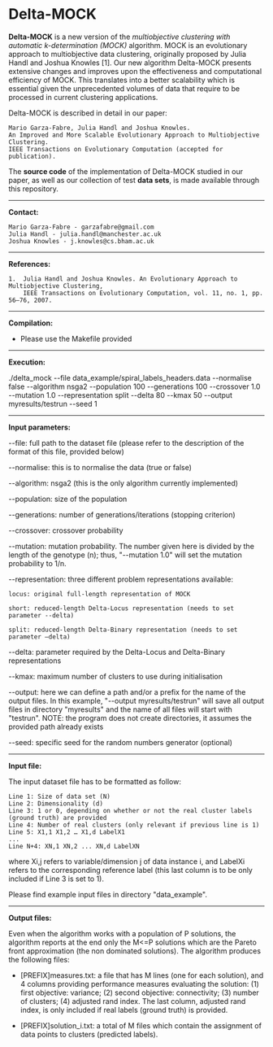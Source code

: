 # Delta-MOCK

**Delta-MOCK** is a new version of the *multiobjective clustering with automatic k-determination 
(MOCK)* algorithm. MOCK is an evolutionary approach to multiobjective data clustering, originally 
proposed by Julia Handl and Joshua Knowles [1]. Our new algorithm Delta-MOCK presents extensive 
changes and improves upon the effectiveness and computational efficiency of MOCK. This translates 
into a better scalability which is essential given the unprecedented volumes of data that require 
to be processed in current clustering applications.

Delta-MOCK is described in detail in our paper:

	Mario Garza-Fabre, Julia Handl and Joshua Knowles. 
	An Improved and More Scalable Evolutionary Approach to Multiobjective Clustering.
	IEEE Transactions on Evolutionary Computation (accepted for publication).

The **source code** of the implementation of Delta-MOCK studied in our paper, as well as our 
collection of test **data sets**, is made available through this repository.

---

**Contact:**

	Mario Garza-Fabre - garzafabre@gmail.com
	Julia Handl - julia.handl@manchester.ac.uk
	Joshua Knowles - j.knowles@cs.bham.ac.uk

---

**References:**

	1.	Julia Handl and Joshua Knowles. An Evolutionary Approach to Multiobjective Clustering, 
		IEEE Transactions on Evolutionary Computation, vol. 11, no. 1, pp. 56–76, 2007.

---

**Compilation:**

- Please use the Makefile provided

---

**Execution:**

./delta_mock --file data_example/spiral_labels_headers.data --normalise false --algorithm nsga2 --population 100 --generations 100 --crossover 1.0 --mutation 1.0 --representation split --delta 80 --kmax 50 --output myresults/testrun --seed 1

---

**Input parameters:**


--file: full path to the dataset file (please refer to the description of the format of this file, provided below)

--normalise: this is to normalise the data (true or false)

--algorithm: nsga2 (this is the only algorithm currently implemented)

--population: size of the population

--generations: number of generations/iterations (stopping criterion)

--crossover: crossover probability

--mutation: mutation probability. The number given here is divided by the length of the genotype (n); thus, "--mutation 1.0" will set the mutation probability to 1/n.

--representation: three different problem representations available:
	
	locus: original full-length representation of MOCK
	
	short: reduced-length Delta-Locus representation (needs to set parameter --delta)
	
	split: reduced-length Delta-Binary representation (needs to set parameter –delta)

--delta: parameter required by the Delta-Locus and Delta-Binary representations

--kmax: maximum number of clusters to use during initialisation

--output: here we can define a path and/or a prefix for the name of the output files. In this example, "--output myresults/testrun" will save all output files in directory "myresults" and the name of all files will start with "testrun". NOTE: the program does not create directories, it assumes the provided path already exists

--seed: specific seed for the random numbers generator (optional)

---

**Input file:**

The input dataset file has to be formatted as follow:

	Line 1: Size of data set (N)
	Line 2: Dimensionality (d)
	Line 3: 1 or 0, depending on whether or not the real cluster labels (ground truth) are provided
	Line 4: Number of real clusters (only relevant if previous line is 1)
	Line 5: X1,1 X1,2 … X1,d LabelX1 
	...
	Line N+4: XN,1 XN,2 ... XN,d LabelXN 

where Xi,j refers to variable/dimension j of data instance i, and LabelXi refers to the corresponding reference label (this last column is to be only included if Line 3 is set to 1).

Please find example input files in directory "data_example".

---

**Output files:**

Even when the algorithm works with a population of P solutions, the algorithm reports at the end only the M<=P solutions which are the Pareto front approximation (the non dominated solutions). The algorithm produces the following files: 

- [PREFIX]measures.txt: a file that has M lines (one for each solution), and 4 columns providing performance measures evaluating the solution: (1) first objective: variance; (2) second objective: connectivity; (3) number of clusters; (4) adjusted rand index. The last column, adjusted rand index, is only included if real labels (ground truth) is provided.

- [PREFIX]solution_i.txt: a total of M files which contain the assignment of data points to clusters (predicted labels).




